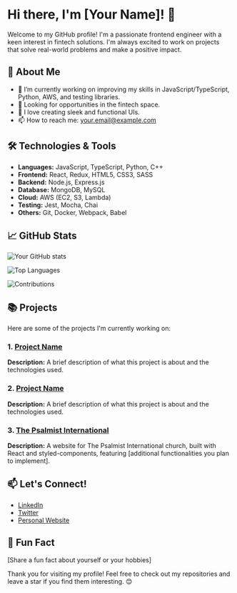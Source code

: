 # Hi there, I'm [Your Name]! 👋

Welcome to my GitHub profile! I'm a passionate frontend engineer with a keen interest in fintech solutions. I'm always excited to work on projects that solve real-world problems and make a positive impact.

## 🚀 About Me

- 🌱 I’m currently working on improving my skills in JavaScript/TypeScript, Python, AWS, and testing libraries.
- 💼 Looking for opportunities in the fintech space.
- 🎨 I love creating sleek and functional UIs.
- 📫 How to reach me: [your.email@example.com](mailto:your.email@example.com)

## 🛠️ Technologies & Tools

- **Languages:** JavaScript, TypeScript, Python, C++
- **Frontend:** React, Redux, HTML5, CSS3, SASS
- **Backend:** Node.js, Express.js
- **Database:** MongoDB, MySQL
- **Cloud:** AWS (EC2, S3, Lambda)
- **Testing:** Jest, Mocha, Chai
- **Others:** Git, Docker, Webpack, Babel

## 📈 GitHub Stats

![Your GitHub stats](https://github-readme-stats.vercel.app/api?username=your-github-username&show_icons=true&theme=radical)

![Top Languages](https://github-readme-stats.vercel.app/api/top-langs/?username=your-github-username&layout=compact&theme=radical)

![Contributions](https://github-readme-streak-stats.herokuapp.com/?user=your-github-username&theme=radical)

## 📚 Projects

Here are some of the projects I'm currently working on:

### 1. [Project Name](https://github.com/your-github-username/project-repo)
**Description:** A brief description of what this project is about and the technologies used.

### 2. [Project Name](https://github.com/your-github-username/project-repo)
**Description:** A brief description of what this project is about and the technologies used.

### 3. [The Psalmist International](https://github.com/your-github-username/psalmist-international)
**Description:** A website for The Psalmist International church, built with React and styled-components, featuring [additional functionalities you plan to implement].

## 📫 Let's Connect!

- [LinkedIn](https://www.linkedin.com/in/your-linkedin-username)
- [Twitter](https://twitter.com/your-twitter-username)
- [Personal Website](https://yourwebsite.com)

## 🌟 Fun Fact

[Share a fun fact about yourself or your hobbies]

Thank you for visiting my profile! Feel free to check out my repositories and leave a star if you find them interesting. 😊
